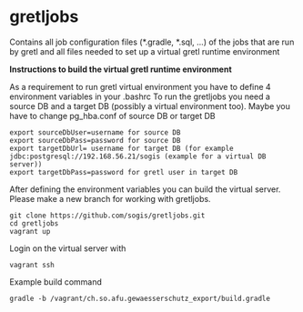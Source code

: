 # gretljobs
Contains all job configuration files (\*.gradle, \*.sql, ...) of the jobs that are run by gretl and all files needed to set up a virtual gretl runtime environment

**Instructions to build the virtual gretl runtime environment**

As a requirement to run gretl virtual environment you have to define 4 environment variables in your .bashrc
To run the gretljobs you need a source DB and a target DB (possibly a virtual environment too).
Maybe you have to change pg_hba.conf of source DB or target DB
```
export sourceDbUser=username for source DB
export sourceDbPass=password for source DB 
export targetDbUrl= username for target DB (for example jdbc:postgresql://192.168.56.21/sogis (example for a virtual DB server))
export targetDbPass=password for gretl user in target DB
```
After defining the environment variables you can build the virtual server.
Please make a new branch for working with gretljobs.
```
git clone https://github.com/sogis/gretljobs.git
cd gretljobs
vagrant up
```
Login on the virtual server with
```
vagrant ssh
```

Example build command 
```
gradle -b /vagrant/ch.so.afu.gewaesserschutz_export/build.gradle
```
